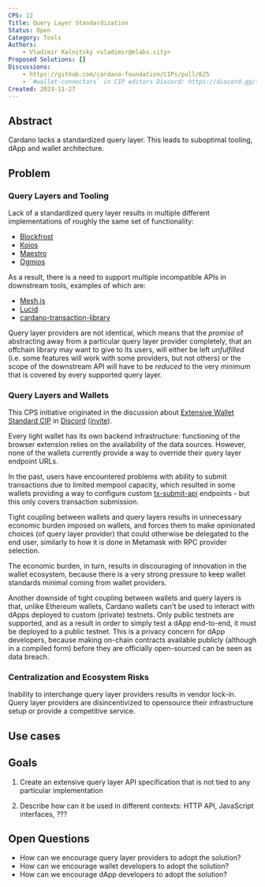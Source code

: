 ```yaml
---
CPS: 12
Title: Query Layer Standardization
Status: Open
Category: Tools
Authors:
    - Vladimir Kalnitsky <vladimir@mlabs.city>
Proposed Solutions: []
Discussions:
    - https://github.com/cardano-foundation/CIPs/pull/625
    - `#wallet-connectors` in CIP editors Discord: https://discord.gg/tkp6r6ESJR
Created: 2023-11-27
---
```


## Abstract

Cardano lacks a standardized query layer. This leads to suboptimal tooling, dApp and wallet architecture.

## Problem

### Query Layers and Tooling

Lack of a standardized query layer results in multiple different implementations of roughly the same set of functionality:

- [Blockfrost](https://blockfrost.io/)
- [Koios](https://www.koios.rest/)
- [Maestro](https://www.gomaestro.org)
- [Ogmios](https://ogmios.dev/)

As a result, there is a need to support multiple incompatible APIs in downstream tools, examples of which are:

- [Mesh.js](https://meshjs.dev/providers)
- [Lucid](https://lucid.spacebudz.io/)
- [cardano-transaction-library](https://github.com/Plutonomicon/cardano-transaction-lib/blob/develop/doc/runtime.md)

Query layer providers are not identical, which means that the *promise* of abstracting away from a particular query layer provider completely, that an offchain library may want to give to its users, will either be left *unfulfilled* (i.e. some features will work with some providers, but not others) or the scope of the downstream API will have to be *reduced* to the very minimum that is covered by every supported query layer.

### Query Layers and Wallets

This CPS initiative originated in the discussion about [Extensive Wallet Standard CIP](https://github.com/cardano-foundation/CIPs/pull/620) in [Discord](https://discord.com/channels/971785110770831360/992011119872970762/1176567729017327737) ([invite](https://discord.gg/P59aNVN8zu)).

Every light wallet has its own backend infrastructure: functioning of the browser extension relies on the availability of the data sources. However, none of the wallets currently provide a way to override their query layer endpoint URLs.

In the past, users have encountered problems with ability to submit transactions due to limited mempool capacity, which resulted in some wallets providing a way to configure custom [tx-submit-api](https://github.com/blinklabs-io/tx-submit-api) endpoints - but this only covers transaction submission.

Tight coupling between wallets and query layers results in unnecessary economic burden imposed on wallets, and forces them to make opinionated choices (of query layer provider) that could otherwise be delegated to the end user, similarly to how it is done in Metamask with RPC provider selection.

The economic burden, in turn, results in discouraging of innovation in the wallet ecosystem, because there is a very strong pressure to keep wallet standards minimal coming from wallet providers.

Another downside of tight coupling between wallets and query layers is that, unlike Ethereum wallets, Cardano wallets can't be used to interact with dApps deployed to custom (private) testnets. Only public testnets are supported, and as a result in order to simply test a dApp end-to-end, it must be deployed to a public testnet. This is a privacy concern for dApp developers, because making on-chain contracts available publicly (although in a compiled form) before they are officially open-sourced can be seen as data breach.

### Centralization and Ecosystem Risks

Inability to interchange query layer providers results in vendor lock-in. Query layer providers are disincentivized to opensource their infrastructure setup or provide a competitive service.

## Use cases


## Goals

1. Create an extensive query layer API specification that is not tied to any particular implementation

2. Describe how can it be used in different contexts: HTTP API, JavaScript interfaces, ???

## Open Questions

<!-- A set of questions to which any proposed solution should find an answer. Questions should help guide solutions design by highlighting some foreseen vulnerabilities or design flaws. Solutions in the form of CIP should thereby include these questions as part of their 'Rationale' section and provide an argued answer to each. -->

- How can we encourage query layer providers to adopt the solution?
- How can we encourage wallet developers to adopt the solution?
- How can we encourage dApp developers to adopt the solution?
